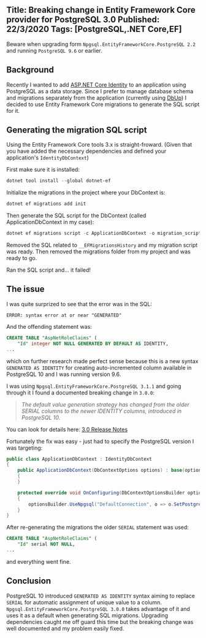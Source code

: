 Title: Breaking change in Entity Framework Core provider for PostgreSQL 3.0
Published: 22/3/2020
Tags: [PostgreSQL,.NET Core,EF]
---
<!-- # Breaking change in Entity Framework Core provider for PostgreSQL 3.0 -->

Beware when upgrading form `Npgsql.EntityFrameworkCore.PostgreSQL 2.2` and running `PostgreSQL 9.6` or earlier.

## Background  

Recently I wanted to add [ASP.NET Core Identity](https://docs.microsoft.com/en-us/aspnet/core/security/authentication/identity?view=aspnetcore-3.1&tabs=visual-studio) to an application using PostgreSQL as a data storage. Since I prefer to manage database schema and migrations separately from the application (currently using [DbUp](https://dbup.readthedocs.io/en/latest/)) I decided to use Entity Framework Core migrations to generate the SQL script for it.

## Generating the migration SQL script  

Using the Entity Framework Core tools 3.x is straight-froward. 
(Given that you have added the necessary dependencies and defined your application's `IdentityDbContext`)  

First make sure it is installed:  

```powershell
dotnet tool install --global dotnet-ef
```

Initialize the migrations in the project where your DbContext is:

```powershell
dotnet ef migrations add init
```

Then generate the SQL script for the DbContext (called ApplicationDbContext in my case):

```powershell
dotnet ef migrations script -c ApplicationDbContext -o migration_script.sql
```

Removed the SQL related to `__EFMigrationsHistory` and my migration script was ready.
Then removed the migrations folder from my project and was ready to go.  

Ran the SQL script and... it failed!

## The issue  

I was quite surprized to see that the error was in the SQL:  

```
ERROR: syntax error at or near "GENERATED"
```

And the offending statement was:

```sql
CREATE TABLE "AspNetRoleClaims" (
    "Id" integer NOT NULL GENERATED BY DEFAULT AS IDENTITY,
...    
```

which on further research made perfect sense because this is a new syntax  `GENERATED AS IDENTITY` for creating auto-incremented column available in PostgreSQL 10 and I was running version 9.6.  

I was using `Npgsql.EntityFrameworkCore.PostgreSQL 3.1.1` and going through it I found a documented breaking change in `3.0.0`:

> *The default value generation strategy has changed from the older SERIAL columns to the newer IDENTITY columns, introduced in PostgreSQL 10.*

You can look for details here: [3.0 Release Notes](https://www.npgsql.org/efcore/release-notes/3.0.html)  

Fortunately the fix was easy - just had to specify the PostgreSQL version I was targeting:

```csharp
public class ApplicationDbContext : IdentityDbContext
{
    public ApplicationDbContext(DbContextOptions options) : base(options)
    {
    }

    protected override void OnConfiguring(DbContextOptionsBuilder optionsBuilder)
    {
        optionsBuilder.UseNpgsql("DefaultConnection", o => o.SetPostgresVersion(9, 6));
    }
}
```

After re-generating the migrations the older `SERIAL` statement was used:

```sql
CREATE TABLE "AspNetRoleClaims" (
    "Id" serial NOT NULL,
...    
```

and everything went fine.  

## Conclusion  

PostgreSQL 10 introduced `GENERATED AS IDENTITY` syntax aiming to replace `SERIAL` for automatic assignment of unique value to a column. `Npgsql.EntityFrameworkCore.PostgreSQL 3.0.0` takes advantage of it and uses it as a default when generating SQL migrations. Upgrading dependencies caught me off guard this time but the breaking change was well documented and my problem easily fixed.